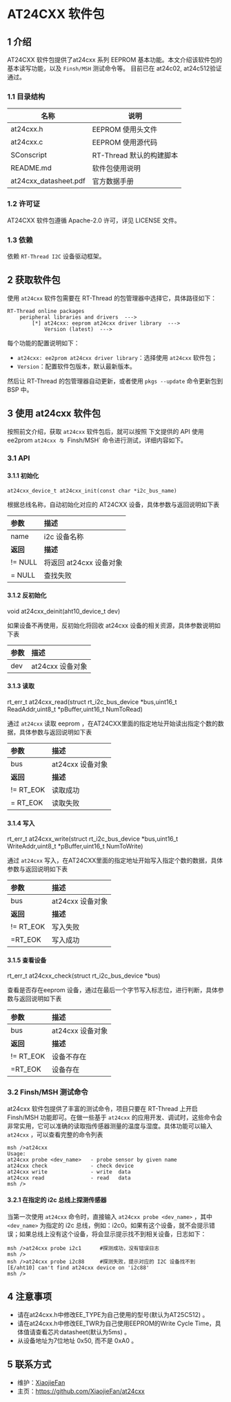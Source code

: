 # AT24CXX 软件包

## 1 介绍

AT24CXX 软件包提供了at24cxx 系列 EEPROM 基本功能。本文介绍该软件包的基本读写功能，以及 `Finsh/MSH` 测试命令等。
目前已在 at24c02, at24c512验证通过。

### 1.1 目录结构

| 名称 | 说明 |
| ---- | ---- |
| at24cxx.h | EEPROM 使用头文件 |
| at24cxx.c | EEPROM 使用源代码 |
| SConscript | RT-Thread 默认的构建脚本 |
| README.md | 软件包使用说明 |
| at24cxx_datasheet.pdf | 官方数据手册 |

### 1.2 许可证

AT24CXX 软件包遵循  Apache-2.0 许可，详见 LICENSE 文件。

### 1.3 依赖

依赖 `RT-Thread I2C` 设备驱动框架。

## 2 获取软件包

使用 `at24cxx` 软件包需要在 RT-Thread 的包管理器中选择它，具体路径如下：

```
RT-Thread online packages
    peripheral libraries and drivers  --->
        [*] at24cxx: eeprom at24cxx driver library  --->
            Version (latest)  --->
```


每个功能的配置说明如下：

- `at24cxx: ee2prom at24cxx driver library`：选择使用 `at24cxx` 软件包；
- `Version`：配置软件包版本，默认最新版本。

然后让 RT-Thread 的包管理器自动更新，或者使用 `pkgs --update` 命令更新包到 BSP 中。

## 3 使用 at24cxx 软件包

按照前文介绍，获取 `at24cxx` 软件包后，就可以按照 下文提供的 API 使用 ee2prom `at24cxx 与 `Finsh/MSH` 命令进行测试，详细内容如下。

### 3.1 API

#### 3.1.1  初始化 

`at24cxx_device_t at24cxx_init(const char *i2c_bus_name)`

根据总线名称，自动初始化对应的 AT24CXX 设备，具体参数与返回说明如下表

| 参数    | 描述                      |
| :----- | :----------------------- |
| name   | i2c 设备名称 |
| **返回** | **描述** |
| != NULL | 将返回 at24cxx 设备对象 |
| = NULL | 查找失败 |

#### 3.1.2  反初始化

void at24cxx_deinit(aht10_device_t dev)

如果设备不再使用，反初始化将回收 at24cxx 设备的相关资源，具体参数说明如下表

| 参数 | 描述           |
| :--- | :------------- |
| dev  | at24cxx 设备对象 |

#### 3.1.3 读取 

rt_err_t at24cxx_read(struct rt_i2c_bus_device *bus,uint16_t ReadAddr,uint8_t *pBuffer,uint16_t NumToRead)

通过 `at24cxx` 读取 eeprom ，在AT24CXX里面的指定地址开始读出指定个数的数据，具体参数与返回说明如下表

| 参数     | 描述           |
| :------- | :------------- |
| bus      | at24cxx 设备对象 |
| **返回** | **描述**       |
| != RT_EOK | 读取成功     |
| = RT_EOK| 读取失败       |

#### 3.1.4 写入

rt_err_t at24cxx_write(struct rt_i2c_bus_device *bus,uint16_t WriteAddr,uint8_t *pBuffer,uint16_t NumToWrite)


通过 `at24cxx` 写入，在AT24CXX里面的指定地址开始写入指定个数的数据，具体参数与返回说明如下表

| 参数     | 描述          |
| :------- | :------------ |
| bus      | at24cxx 设备对象 |
| **返回** | **描述**      |
| != RT_EOK  | 写入失败    |
| =RT_EOK    | 写入成功      |

#### 3.1.5 查看设备

rt_err_t at24cxx_check(struct rt_i2c_bus_device *bus)

查看是否存在eeprom 设备，通过在最后一个字节写入标志位，进行判断，具体参数与返回说明如下表

| 参数     | 描述          |
| :------- | :------------ |
| bus      | at24cxx 设备对象 |
| **返回** | **描述**      |
| != RT_EOK  | 设备不存在    |
| =RT_EOK    | 设备存在      |


### 3.2 Finsh/MSH 测试命令

at24cxx 软件包提供了丰富的测试命令，项目只要在 RT-Thread 上开启 Finsh/MSH 功能即可。在做一些基于 `at24cxx` 的应用开发、调试时，这些命令会非常实用，它可以准确的读取指传感器测量的温度与湿度。具体功能可以输入 `at24cxx` ，可以查看完整的命令列表

```
msh />at24cxx
Usage:
at24cxx probe <dev_name>   - probe sensor by given name
at24cxx check              - check device
at24cxx write              - write  data
at24cxx read               - read   data
msh />
```

#### 3.2.1 在指定的 i2c 总线上探测传感器 

当第一次使用 `at24cxx` 命令时，直接输入 `at24cxx probe <dev_name>` ，其中 `<dev_name>` 为指定的 i2c 总线，例如：i2c0。如果有这个设备，就不会提示错误；如果总线上没有这个设备，将会显示提示找不到相关设备，日志如下：

```
msh />at24cxx probe i2c1      #探测成功，没有错误日志
msh />
msh />at24cxx probe i2c88     #探测失败，提示对应的 I2C 设备找不到
[E/aht10] can't find at24cxx device on 'i2c88'
msh />
```

## 4 注意事项

- 请在at24cxx.h中修改EE_TYPE为自己使用的型号(默认为AT25C512) 。
- 请在at24cxx.h中修改EE_TWR为自己使用EEPROM的Write Cycle Time，具体值请查看芯片datasheet(默认为5ms) 。
- 从设备地址为7位地址 0x50, 而不是 0xA0 。

## 5 联系方式

* 维护：[XiaojieFan](https://github.com/XiaojieFan)
* 主页：https://github.com/XiaojieFan/at24cxx

